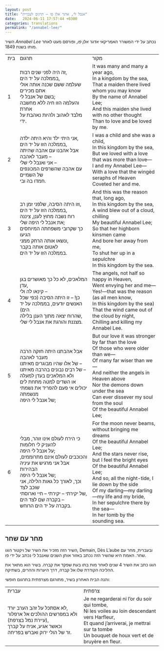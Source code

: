 ```yaml
---
layout: post
title: "אנבל לי, אדגר אלן פו – תרגום לעברית"
date:   2024-06-11 17:57:44 +0300
categories: translations
permalink: "/annabel-lee/"
---
```


<p>השיר <em>Annabel Lee</em> נכתב על ידי המשורר האמריקאי <em>אדגר אלן פו</em>, ופורסם מעט לאחר מותו בשנת 1849.</p>

<table class="table text-center table-dark">
<tbody>
<tr>
<td>בית</td>
<td>תרגום</td>
<td>מקור</td>
</tr>
<tr>
<td>1</td>
<td>זה היה לפני שנים רבות,<br>בממלכה על יד הים,<br>שעלמה ששם שכנה אותה אולי אתם מכירים<br>בשם של אנבל לי;<br>והעלמה הזו חיה ללא מחשבה אחרת<br>מלבד לאהוב ולהיות נאהבת על ידי.</td>
<td><bdo lang="" dir="ltr">It was many and many a year ago,<br>In a kingdom by the sea,<br>That a maiden there lived whom you may know<br>By the name of Annabel Lee;<br>And this maiden she lived with no other thought<br>Than to love and be loved by me.</bdo></td>
</tr>
<tr>
<td>2</td>
<td>אני היתי ילד והיא היתה ילדה,<br>בממלכה הזו על יד הים,<br>אבל אהבנו עם אהבה שהיתה מעבר לאהבה <bdo dir="ltr" lang="">–</bdo><br>אני ואנבל לי שלי <bdo dir="ltr" lang="">–</bdo><br>עם אהבה שהשרפים המכונפים של השמיים<br>חמדו בה ובי.</td>
<td><bdo lang="" dir="ltr">I was a child and she was a child,<br>In this kingdom by the sea,<br>But we loved with a love that was more than love—<br>I and my Annabel Lee—<br>With a love that the wingèd seraphs of Heaven<br>Coveted her and me.</bdo></td>
</tr>
<tr>
<td>3</td>
<td>וזו היתה הסיבה, שלפני זמן רב,<br>בממלכה הזו על יד הים,<br>רוח נשבה מחוץ לענן, ציננה<br>את אנבל לי היפה שלי;<br>כך שקרובי משפחתה המיוחסים הגיעו<br>ונשאו אותה הרחק ממני,<br>לאטום אותה בקבר<br>בממלכה הזו על יד הים.</td>
<td><bdo lang="" dir="ltr">And this was the reason that, long ago,<br>In this kingdom by the sea,<br>A wind blew out of a cloud, chilling<br>My beautiful Annabel Lee;<br>So that her highborn kinsmen came<br>And bore her away from me,<br>To shut her up in a sepulchre<br>In this kingdom by the sea.</bdo></td>
</tr>
<tr>
<td>4</td>
<td>המלאכים, לא כל כך מאושרים בגן עדן,<br>קינאו לה ולי <bdo dir="ltr" lang="">–</bdo><br>כן! – זו היתה הסיבה (כפי שכל האנשים יודעים, בממלכה על יד הים)<br>שהרוח יצאה מתוך הענן בלילה,<br>מצננת והורגת את אנבל לי שלי.</td>
<td><bdo lang="" dir="ltr">The angels, not half so happy in Heaven,<br>Went envying her and me—<br>Yes!—that was the reason (as all men know,<br>In this kingdom by the sea)<br>That the wind came out of the cloud by night,<br>Chilling and killing my Annabel Lee.</bdo></td>
</tr>
<tr>
<td>5</td>
<td>אבל אהבתנו היתה חזקה הרבה מעבר לאהבה<br>של אלו שהיו מבוגרים מאיתנו <bdo dir="ltr" lang="">–</bdo><br>של רבים נבונים בהרבה מאיתנו –<br>ולא המלאכים בעדן למעלה<br>או השדים למטה מתחת לים<br>יכולים אי פעם להפריד את נשמתי מנשמתה<br>של אנבל לי היפה;</td>
<td><bdo lang="" dir="ltr">But our love it was stronger by far than the love<br>Of those who were older than we—<br>Of many far wiser than we—<br>And neither the angels in Heaven above<br>Nor the demons down under the sea<br>Can ever dissever my soul from the soul<br>Of the beautiful Annabel Lee;</bdo></td>
</tr>
<tr>
<td>6</td>
<td>כי הירח לעולם אינו זוהר, מבלי להעניק לי חלומות<br>על אנבל לי היפה;<br>והכוכבים לעולם אינם מתרוממים, אבל אני מרגיש את עיניה הבהירות<br>של אנבל לי היפה;<br>וכך, לאורך כל גאות הלילה, אני שוכב לצד<br>של יקירתי <bdo dir="ltr" lang="">–</bdo> יקירתי <bdo dir="ltr" lang="">–</bdo> חיי וארוסתי,<br>בקברה שם לצד הים <bdo dir="ltr" lang="">–</bdo><br>בקברה על יד הים הרוחש.</td>
<td><bdo lang="" dir="ltr">For the moon never beams, without bringing me dreams<br>Of the beautiful Annabel Lee;<br>And the stars never rise, but I feel the bright eyes<br>Of the beautiful Annabel Lee;<br>And so, all the night-tide, I lie down by the side<br>Of my darling—my darling—my life and my bride,<br>In her sepulchre there by the sea—<br>In her tomb by the sounding sea.</bdo></td>
</tr>
</tbody>
</table>

<h2>מחר עם שחר</h2>

<p>השיר הזה מזכיר את השיר של ויקטור הוגו, Demain, Dès L’aube ובעברית, מחר עם שחר. האמת היא שהשיר הזה נכתב באזור אותן השנים שאנבל לי נכתב על ידי פו.</p>

<p>הוגו כתב את השיר 4 שנים לאחר מות בתו בעת שפקד את קברה. בשיר הוא מתאר את ההליכה הקודרת שלו אל קברה, דרך היערות וההרים, בשתיקה.</p>

<p>והנה הבית האחרון בשיר, מתורגם מצרפתית בתרגום חופשי:</p>

<div class="table-responsive">
<table class="table text-center">
  <tr>
    <td>עברית</td>
    <td>צרפתית</td>
  </tr>
  <tr>
    <td>
      לא אסתכל על זהב הערב יורד,<br>
      ולא במפרשים ההולכים אל ארפלור (עיירת נמל בצרפת),<br>
      וכאשר אגיע, אניח על קברך<br>
      זר של הולי ירוק ואברש בפריחה.
    </td>
    <td><bdo dir="ltr" lang="">Je ne regarderai ni l’or du soir qui tombe,<br>
Ni les voiles au loin descendant vers Harfleur,<br>
Et quand j’arriverai, je mettrai sur ta tombe<br>
Un bouquet de houx vert et de bruyère en fleur.</bdo></td>
  </tr>
</table>
</div>
